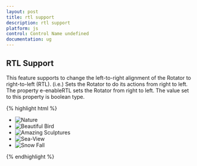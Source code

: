 ```yaml
---
layout: post
title: rtl support
description: rtl support
platform: js
control: Control Name undefined
documentation: ug
---
```


## RTL Support

This feature supports to change the left-to-right alignment of the Rotator to right-to-left (RTL). (i.e.) Sets the Rotator to do its actions from right to left. The property e-enableRTL sets the Rotator from right to left. The value set to this property is boolean type.

{% highlight html %}


<ul id="sliderContent" ej-rotator e-slidewidth="500px" e-slideheight="300px" e-enableRTL="true" >
                            <li><img class="image" src="../images/rotator/snow.jpg" title="Nature" /></li>
                            <li><img class="image" src="../images/rotator/bird.jpg" title="Beautiful Bird" /></li>
                            <li><img class="image" src="../images/rotator/sculpture.jpg" title="Amazing Sculptures" /></li>
                            <li><img class="image" src="../images/rotator/seaview.jpg" title="Sea-View" /></li>
                            <li><img class="image" src="../images/rotator/snowfall.jpg" title="Snow Fall" /></li>
                        </ul>



{% endhighlight %}





